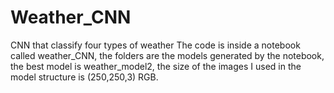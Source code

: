 # Weather_CNN
CNN that classify four types of weather
The code is inside a notebook called weather_CNN, the folders are the models generated by the notebook, the best model is weather_model2, the size of the images I used in the model structure is (250,250,3) RGB.
